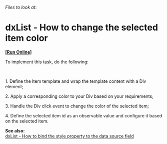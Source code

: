 <!-- default file list -->
*Files to look at*:

<!-- default file list end -->
# dxList - How to change the selected item color
<!-- run online -->
**[[Run Online]](https://codecentral.devexpress.com/e4807/)**
<!-- run online end -->


<p>To implement this task,  do the following:</p><br />
<p>1. Define the Item template and wrap the template content with a Div element;</p><p>2. Apply a corresponding color to your Div based on your requirements;</p><p>3. Handle the Div click event to change the color of the selected item;</p><p>4. Define the selected item id as an observable value and configure it based on the selected item.</p><p><strong>See also:</strong><br />
<a href="https://www.devexpress.com/Support/Center/p/E4809">dxList - How to bind the style property to the data source field</a></p>

<br/>


